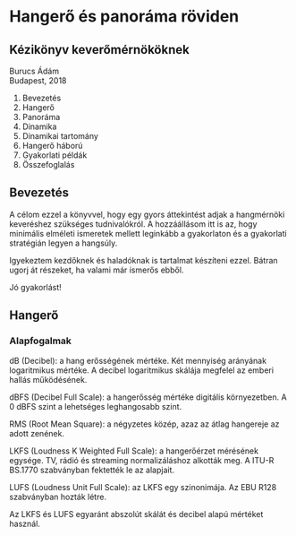 # Hangerő és panoráma röviden
## Kézikönyv keverőmérnököknek

Burucs Ádám  
Budapest, 2018

1. Bevezetés
1. Hangerő
1. Panoráma
1. Dinamika
1. Dinamikai tartomány
1. Hangerő háború
1. Gyakorlati példák
1. Összefoglalás

## Bevezetés

A célom ezzel a könyvvel, hogy egy gyors áttekintést adjak a hangmérnöki keveréshez szükséges tudnivalókról. A hozzáállásom itt is az, hogy minimális elméleti ismeretek mellett leginkább a gyakorlaton és a gyakorlati stratégián legyen a hangsúly.

Igyekeztem kezdőknek és haladóknak is tartalmat készíteni ezzel. Bátran ugorj át részeket, ha valami már ismerős ebből.

Jó gyakorlást!

## Hangerő

### Alapfogalmak

dB (Decibel): a hang erősségének mértéke. Két mennyiség arányának logaritmikus mértéke. A decibel logaritmikus skálája megfelel az emberi hallás működésének.

dBFS (Decibel Full Scale): a hangerősség mértéke digitális környezetben. A 0 dBFS szint a lehetséges leghangosabb szint.

RMS (Root Mean Square): a négyzetes közép, azaz az átlag hangereje az adott zenének.

LKFS (Loudness K Weighted Full Scale): a hangerőérzet mérésének egysége. TV, rádió és streaming normalizáláshoz alkották meg. A ITU-R BS.1770 szabványban fektették le az alapjait.

LUFS (Loudness Unit Full Scale): az LKFS egy szinonimája. Az EBU R128 szabványban hozták létre. 

Az LKFS és LUFS egyaránt abszolút skálát és decibel alapú mértéket használ.   